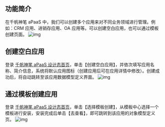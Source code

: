 
## 功能简介
在千帆神笔 aPaaS 中，我们可以创建多个应用来对不同业务领域进行管理。例如：CRM 应用、进销存应用、OA 应用等。可以创建空白应用，也可以通过模板创建页面。
![img](https://main.qcloudimg.com/raw/a95e27e9b3c5fec5c4dbecf676b9e9db.png)        



## 创建空白应用
登录 [千帆神笔 aPaaS 设计态首页](https://apaas.cloud.tencent.com/)，单击【创建空白应用】，并依次填写应用名称、简介信息，系统将默认应用图标（创建应用后可在应用详情中修改）。创建成功后，将自动跳转至该应用数据模型定义界面。    ![img](https://main.qcloudimg.com/raw/29fced33d843fe5d8d6493f9dea5332a.gif)        



## 通过模板创建应用
登录 [千帆神笔 aPaaS 设计态首页](https://apaas.cloud.tencent.com/)，单击【选择模板创建】，从模板中心选择一个模板进行安装，安装完成后单击【去查看】，即可跳转到该应用的对象模型定义页。    ![img](https://main.qcloudimg.com/raw/29e2aa620d98a90a44d5dcf523cc6b5e.gif)        

